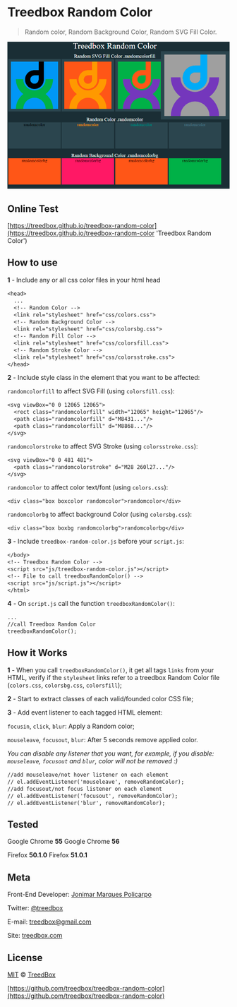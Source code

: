 # Treedbox Random Color
> Random color, Random Background Color, Random SVG Fill Color.

![Color, SVG Fill, Background](assets/treedbox-random-color.png)

## Online Test
[https://treedbox.github.io/treedbox-random-color](https://treedbox.github.io/treedbox-random-color 'Treedbox Random Color')

## How to use
**1** - Include any or all css color files in your html head
```
<head>
  ...
  <!-- Random Color -->
  <link rel="stylesheet" href="css/colors.css">
  <!-- Random Background Color -->
  <link rel="stylesheet" href="css/colorsbg.css">
  <!-- Random Fill Color -->
  <link rel="stylesheet" href="css/colorsfill.css">
  <!-- Random Stroke Color -->
  <link rel="stylesheet" href="css/colorsstroke.css">
</head>
```
**2** - Include style class in the element that you want to be affected:

`randomcolorfill` to affect SVG Fill (using `colorsfill.css`):
```
<svg viewBox="0 0 12065 12065">
  <rect class="randomcolorfill" width="12065" height="12065"/>
  <path class="randomcolorfill" d="M8431..."/>
  <path class="randomcolorfill" d="M8868..."/>
</svg>
```

`randomcolorstroke` to affect SVG Stroke (using `colorsstroke.css`):
```
<svg viewBox="0 0 481 481">
  <path class="randomcolorstroke" d="M28 260l27..."/>
</svg>
```

`randomcolor` to affect color text/font (using `colors.css`):
```
<div class="box boxcolor randomcolor">randomcolor</div>
```

`randomcolorbg` to affect background Color  (using `colorsbg.css`):
```
<div class="box boxbg randomcolorbg">randomcolorbg</div>
```

**3** - Include `treedbox-random-color.js` before your `script.js`:
```
</body>
<!-- Treedbox Random Color -->
<script src="js/treedbox-random-color.js"></script>
<!-- File to call treedboxRandomColor() -->
<script src="js/script.js"></script>
</html>
```
**4** - On `script.js` call the function `treedboxRandomColor()`:
```
...
//call Treedbox Random Color
treedboxRandomColor();
```
## How it Works
**1** - When you call `treedboxRandomColor()`, it get all tags `links` from your HTML, verify if the `stylesheet` links refer to a treedbox Random Color file (`colors.css`, `colorsbg.css`, `colorsfill`);

**2** - Start to extract classes of each valid/founded color CSS file;

**3** - Add event listener to each tagged HTML element:

`focusin`, `click`, `blur`: Apply a Random color;

`mouseleave`, `focusout`, `blur`: After 5 seconds remove applied color.

*You can disable any listener that you want, for example, if you disable:
`mouseleave`, `focusout` and `blur`, color will not be removed :)*
```
//add mouseleave/not hover listener on each element
// el.addEventListener('mouseleave', removeRandomColor);
//add focusout/not focus listener on each element
// el.addEventListener('focusout', removeRandomColor);
// el.addEventListener('blur', removeRandomColor);
```

## Tested
Google Chrome **55**
Google Chrome **56**

Firefox **50.1.0**
Firefox **51.0.1**

## Meta
Front-End Developer: [Jonimar Marques Policarpo](http://linkedin.com/in/treedbox 'LinkEdin')

Twitter: [@treedbox](http://twitter.com/treedbox)

E-mail: [treedbox@gmail.com](mailto:treedbox@gmail.com)

Site: [treedbox.com](http://treedbox.com)

## License
[MIT](LICENSE.md) © [TreedBox](https://github.com/treedbox)

[https://github.com/treedbox/treedbox-random-color](https://github.com/treedbox/treedbox-random-color)
